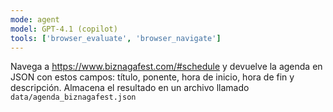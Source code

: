 ```yaml
---
mode: agent
model: GPT-4.1 (copilot)
tools: ['browser_evaluate', 'browser_navigate']
---
```

Navega a https://www.biznagafest.com/#schedule y devuelve la agenda en JSON con estos campos: título, ponente, hora de inicio, hora de fin y descripción. Almacena el resultado en un archivo llamado `data/agenda_biznagafest.json`